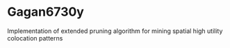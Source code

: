 # Gagan6730y
Implementation of extended pruning algorithm for mining spatial high utility colocation patterns
